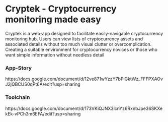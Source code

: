 <h1>Cryptek - Cryptocurrency monitoring made easy </h1> 

<p>Cryptek is a web-app designed to facilitate easily-navigable cryptocurrency monitoring hub. Users can view lists of cryptocurrency assets and associated details without too much visual clutter or overcomplication. Creating a suitable environment for cryptocurrency novices or those who want simple information without needless detail</p>

<h3>App-Story</h3>
https://docs.google.com/document/d/12ve871wYzzY7bPiGktWz_FFFPXAOvJ2jQBCUS0qPt6A/edit?usp=sharing

<h3>Toolchain</h3>
https://docs.google.com/document/d/173VKiQJNX3lcnYz6RxnbJpe36SKXekEk-vPCh3m6EFA/edit?usp=sharing
